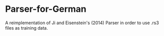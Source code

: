 # Parser-for-German
A reimplementation of Ji and Eisenstein's (2014) Parser in order to use .rs3 files as training data.
